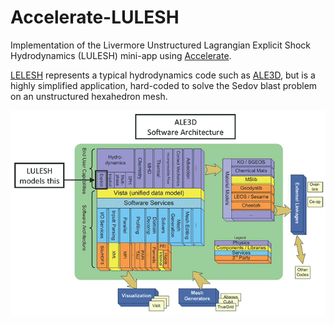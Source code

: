 Accelerate-LULESH
=================

Implementation of the Livermore Unstructured Lagrangian Explicit Shock
Hydrodynamics (LULESH) mini-app using [Accelerate][accelerate].

[LELESH][lulesh] represents a typical hydrodynamics code such as [ALE3D][ale3d],
but is a highly simplified application, hard-coded to solve the Sedov blast
problem on an unstructured hexahedron mesh.

![What LULESH models](images/ale3d.gif)

  [accelerate]:         https://github.com/AccelerateHS/accelerate
  [ale3d]:              https://wci.llnl.gov/simulation/computer-codes/ale3d
  [lulesh]:             https://codesign.llnl.gov/lulesh.php

